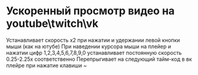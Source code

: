 # Ускоренный просмотр видео на youtube\twitch\vk
Устанавливает скорость x2 при нажатии и удержании левой кнопки мыши (как на ютубе)
При наведении курсора мыши на плейер и нажатии цифр 1,2,3,4,5,6,7,8,9,0 устанавливает постоянную скорость
0.25-2.25x соответственно
Перепрыгивает на следующий тайм-код в вк плейре при нажатие клавиши ~